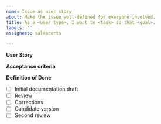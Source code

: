 ```yaml
---
name: Issue as user story
about: Make the issue well-defined for everyone involved.
title: As a <user type>, I want to <task> so that <goal>.
labels: ''
assignees: salvacorts

---
```


**User Story**

**Acceptance criteria**

**Definition of Done**
- [ ] Initial documentation draft
- [ ] Review
- [ ] Corrections
- [ ] Candidate version
- [ ] Second review
